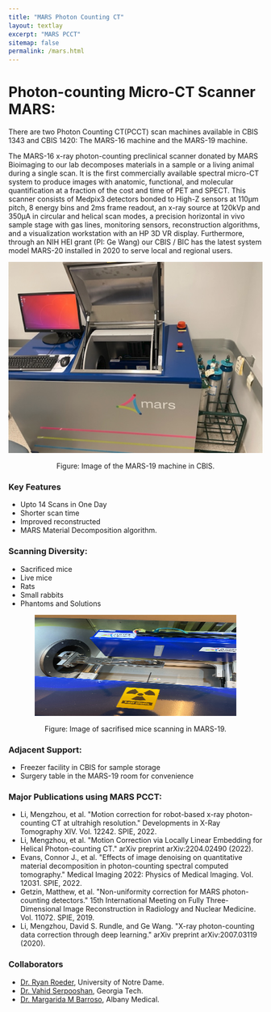 ```yaml
---
title: "MARS Photon Counting CT"
layout: textlay
excerpt: "MARS PCCT"
sitemap: false
permalink: /mars.html
---
```


# Photon-counting Micro-CT Scanner MARS:

There are two Photon Counting CT(PCCT) scan machines available in CBIS 1343 and CBIS 1420: The MARS-16 machine and the MARS-19 machine. 


The MARS-16 x-ray photon-counting preclinical scanner donated by MARS Bioimaging to our lab decomposes materials in a sample or a living animal during a single scan. It is the first commercially available spectral micro-CT system to produce images with anatomic, functional, and molecular quantification at a fraction of the cost and time of PET and SPECT. This scanner consists of Medpix3 detectors bonded to High-Z sensors at 110µm pitch, 8 energy bins and 2ms frame readout, an x-ray source at 120kVp and 350μA in circular and helical scan modes, a precision horizontal in vivo sample stage with gas lines, monitoring sensors, reconstruction algorithms, and a visualization workstation with an HP 3D VR display. Furthermore, through an NIH HEI grant (PI: Ge Wang) our CBIS / BIC has the latest system model MARS-20 installed in 2020 to serve local and regional users.

<p align = "center">
<img src = "https://raw.githubusercontent.com/WANG-AXIS/wang-axis.github.io/master/images/resourceImg/mars-machine.png">
</p>
<p align = "center">
Figure: Image of the MARS-19 machine in CBIS.
</p>


### Key Features

- Upto 14 Scans in One Day
- Shorter scan time
- Improved reconstructed
- MARS Material Decomposition algorithm.

### Scanning Diversity:

- Sacrificed mice
- Live mice
- Rats
- Small rabbits
- Phantoms and Solutions

<p align = "center">
<img src = "https://raw.githubusercontent.com/WANG-AXIS/wang-axis.github.io/master/images/resourceImg/image0.jpeg" width="400" 
height="200"/>
</p>
<p align = "center">
Figure: Image of sacrifised mice scanning in MARS-19.
</p>


### Adjacent Support:

- Freezer facility in CBIS for sample storage
- Surgery table in the MARS-19 room for convenience

### Major Publications using MARS PCCT:

- Li, Mengzhou, et al. "Motion correction for robot-based x-ray photon-counting CT at ultrahigh resolution." Developments in X-Ray Tomography XIV. Vol. 12242. SPIE, 2022.
- Li, Mengzhou, et al. "Motion Correction via Locally Linear Embedding for Helical Photon-counting CT." arXiv preprint arXiv:2204.02490 (2022).
- Evans, Connor J., et al. "Effects of image denoising on quantitative material decomposition in photon-counting spectral computed tomography." Medical Imaging 2022: Physics of Medical Imaging. Vol. 12031. SPIE, 2022.
- Getzin, Matthew, et al. "Non-uniformity correction for MARS photon-counting detectors." 15th International Meeting on Fully Three-Dimensional Image Reconstruction in Radiology and Nuclear Medicine. Vol. 11072. SPIE, 2019.
- Li, Mengzhou, David S. Rundle, and Ge Wang. "X-ray photon-counting data correction through deep learning." arXiv preprint arXiv:2007.03119 (2020).


### Collaborators

- [Dr. Ryan Roeder](https://scholar.google.com/citations?user=ube4zJkAAAAJ&hl=en), University of Notre Dame. 
- [Dr. Vahid Serpooshan](https://bme.gatech.edu/bme/faculty/Vahid-Serpooshan), Georgia Tech.
- [Dr. Margarida M Barroso](https://www.amc.edu/Profiles/BarrosM.cfm), Albany Medical.
